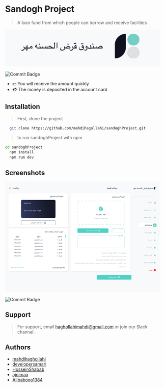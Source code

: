 

# Sandogh Project

> A loan fund from which people can borrow and receive facilities

<!-- ![Logo](src/app/assent/Img/userPanel/Logo.png) -->
![Logo](https://github.com/mahdihagollahi/sandoghProject/blob/developer/src/app/assent/Img/userPanel/Logo.png
)



![Commit Badge](https://img.shields.io/github/commit-activity/y/mahdihagollahi/sandoghProject)

- 💵 You will receive the amount quickly
- 💳 The money is deposited in the account card
  <!-- - ⚖️ This project is legal -->
  <!-- - 🪪 -->
  <!-- - 🔑 -->
  <!-- - 🔒 -->



## Installation

> First, clone the project

```bash
  git clone https://github.com/mahdihagollahi/sandoghProject.git
```

> to run sandoghProject with npm

```bash
cd sandoghProject
  npm install
  npm run dev
```




## Screenshots


![App Screenshot](https://github.com/mahdihagollahi/sandoghProject/blob/developer/src/app/assent/Img/userPanel/User/payment%20receipt.svg)

![Commit Badge](https://github.com/mahdihagollahi/sandoghProject/blob/developer/src/app/assent/Img/adminPanel/Admin%20Dashboard.svg)


## Support

> For support, email haghollahimahdi@gmail.com or join our Slack channel.


## Authors

- [mahdihaghollahi](https://github.com/mahdihagollahi)
- [developersamari](https://github.com/developersamari)
- [HosseinShabab](https://github.com/HosseinShabab)
- [ajnimaa](https://github.com/ajnimaa)
- [Alibabooo1384](https://github.com/Alibabooo1384)
